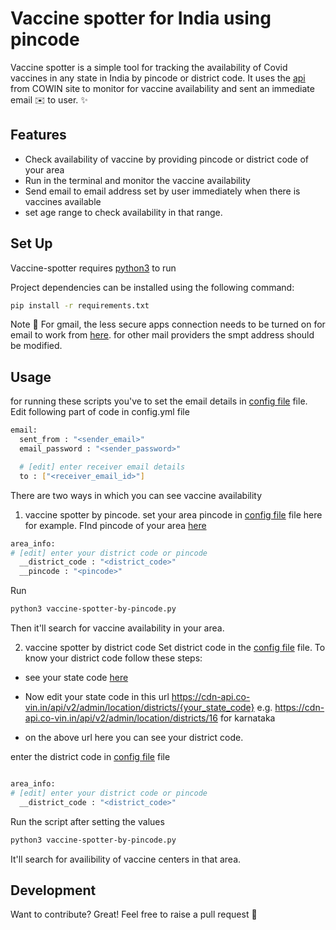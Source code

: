 # Vaccine spotter for India using pincode

Vaccine spotter is a simple tool for tracking the availability of Covid vaccines in any state in India by pincode or district code.
It uses the [api](https://apisetu.gov.in/public/marketplace/api/cowin/cowin-public-v2#/Appointment%20Availability%20APIs/findByPin) from COWIN site to monitor for vaccine availability and sent an immediate email :envelope: to user.
 ✨

## Features

- Check availability of vaccine by providing pincode or district code of your area
- Run in the terminal and monitor the vaccine availability
- Send email to email address set by user immediately when there is vaccines available
- set age range to check availability in that range.


## Set Up

Vaccine-spotter requires [python3](https://www.python.org/downloads/) to run

Project dependencies can be installed using the following command:

``` sh
pip install -r requirements.txt
```

Note :notebook: For gmail, the less secure apps connection needs to be turned on for email to work from [here](https://myaccount.google.com/lesssecureapps).
for other mail providers the smpt address should be modified.



## Usage
for running these scripts you've to set the email details in [config file](config.yml) file.
Edit following part of code in config.yml file
``` sh 
email:
  sent_from : "<sender_email>" 
  email_password : "<sender_password>"

  # [edit] enter receiver email details
  to : ["<receiver_email_id>"]
```

There are two ways in which you can see vaccine availability
1. vaccine spotter by pincode.
set your area pincode in [config file](config.yml) file here for example. FInd pincode of your area [here](https://www.indiapost.gov.in/VAS/Pages/findpincode.aspx)
``` sh 
area_info:
# [edit] enter your district code or pincode
  __district_code : "<district_code>" 
  __pincode : "<pincode>"
```
Run  
```sh
python3 vaccine-spotter-by-pincode.py

```
Then it'll search for vaccine availability in your area.


2. vaccine spotter by district code
Set district code in the [config file](config.yml) file.
To know your district code follow these steps:

- see your state code [here](https://cdn-api.co-vin.in/api/v2/admin/location/states) 

- Now edit your state code in this url https://cdn-api.co-vin.in/api/v2/admin/location/districts/{your_state_code} 
  e.g. https://cdn-api.co-vin.in/api/v2/admin/location/districts/16 for karnataka

- on the above url here you can see your district code.


enter the district code in [config file](config.yml) file

``` sh 

area_info:
# [edit] enter your district code or pincode
  __district_code : "<district_code>"
``` 

Run the script after setting the values 
```sh
python3 vaccine-spotter-by-pincode.py

```
It'll search for availibility of vaccine centers in that area.


## Development

Want to contribute? Great! 
Feel free to raise a pull request :hugs:
